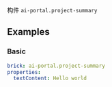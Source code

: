 构件 `ai-portal.project-summary`

## Examples

### Basic

```yaml preview
brick: ai-portal.project-summary
properties:
  textContent: Hello world
```

